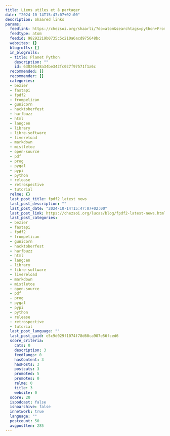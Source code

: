 ```yaml
---
title: Liens utiles et à partager
date: "2024-10-14T15:47:07+02:00"
description: Shaared links
params:
  feedlink: https://chezsoi.org/shaarli/?do=atom&searchtags=python+FromPelican
  feedtype: atom
  feedid: 98292219b0735c5c210a6acd975648bc
  websites: {}
  blogrolls: []
  in_blogrolls:
  - title: Planet Python
    description: ""
    id: 63826648a34be342fc027f97571f1a6c
  recommended: []
  recommender: []
  categories:
  - bezier
  - fastapi
  - fpdf2
  - frompelican
  - gunicorn
  - hacktoberfest
  - harfbuzz
  - html
  - lang:en
  - library
  - libre-software
  - livereload
  - markdown
  - mistletoe
  - open-source
  - pdf
  - prog
  - pygal
  - pypi
  - python
  - release
  - retrospective
  - tutorial
  relme: {}
  last_post_title: fpdf2 latest news
  last_post_description: ""
  last_post_date: "2024-10-14T15:47:07+02:00"
  last_post_link: https://chezsoi.org/lucas/blog/fpdf2-latest-news.html
  last_post_categories:
  - bezier
  - fastapi
  - fpdf2
  - frompelican
  - gunicorn
  - hacktoberfest
  - harfbuzz
  - html
  - lang:en
  - library
  - libre-software
  - livereload
  - markdown
  - mistletoe
  - open-source
  - pdf
  - prog
  - pygal
  - pypi
  - python
  - release
  - retrospective
  - tutorial
  last_post_language: ""
  last_post_guid: e5c9d029f1074f78d60ca907e56fced6
  score_criteria:
    cats: 0
    description: 3
    feedlangs: 0
    hasContent: 3
    hasPosts: 3
    postcats: 3
    promoted: 5
    promotes: 0
    relme: 0
    title: 3
    website: 0
  score: 20
  ispodcast: false
  isnoarchive: false
  innetwork: true
  language: ""
  postcount: 50
  avgpostlen: 285
---
```

